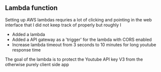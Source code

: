 ## Lambda function

Setting up AWS lambdas requries a lot of clicking and pointing in the web
interface that I did not keep track of properly but roughly I

- Added a lambda
- Added a API gateway as a 'trigger' for the lambda with CORS enabled
- Increase lambda timeout from 3 seconds to 10 minutes for long youtube response
  time

The goal of the lambda is to protect the Youtube API key V3 from the otherwise
purely client side app
